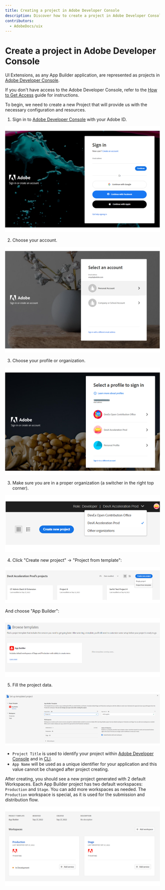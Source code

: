 ```yaml
---
title: Creating a project in Adobe Developer Console
description: Discover how to create a project in Adobe Developer Console
contributors:
  - AdobeDocs/uix
---
```


# Create a project in Adobe Developer Console

UI Extensions, as any App Builder application, are represented as projects in [Adobe Developer Console](https://developer.adobe.com/developer-console/docs/guides/).

<InlineAlert slots="text" />

If you don't have access to the Adobe Developer Console, refer to the [How to Get Access](../../../guides/get-access) guide for instructions.

To begin, we need to create a new Project that will provide us with the necessary configuration and resources.

1. Sign in to [Adobe Developer Console](https://developer.adobe.com/console) with your Adobe ID.

![Sign in to Adobe Developer Console](create-project-1.png)

2. Choose your account.

![Choose your account](create-project-2.png)

3. Choose your profile or organization.

![Choose your profile](create-project-3.png)

3. Make sure you are in a proper organization (a switcher in the right top corner).

![Check organization](create-project-4.png)

4. Click "Create new project" -> "Project from template":

![Create project from template](create-project-5.png)

And choose "App Builder":

![Choose "App Builder"](create-project-6.png)

5. Fill the project data.

![Fill the project data](create-project-7.png)

- `Project Title` is used to identify your project within [Adobe Developer Console](https://developer.adobe.com/console) and in [CLI](https://github.com/adobe/aio-cli).
- `App Name` will be used as a unique identifier for your application and this value cannot be changed after project creating.

After creating, you should see a new project generated with 2 default Workspaces.
Each App Builder project has two default workspaces: `Production` and `Stage`. You can add more workspaces as needed.
The `Production` workspace is special, as it is used for the submission and distribution flow.

![A new project with 2 default Workspaces](create-project-8.png)
